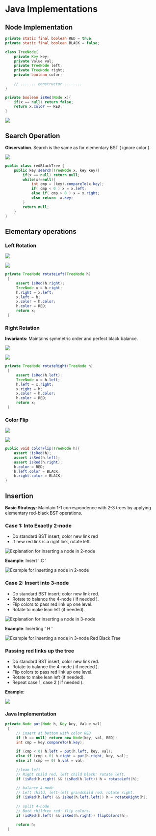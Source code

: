 # Java Implementations

## Node Implementation

```java
private static final boolean RED = true;
private static final boolean BLACK = false;

class TreeNode{
    private Key key;
    private Value val;
    private TreeNode left;
    private TreeNode right;
    private boolean color;
    
    // ....... constructor ........
}

private boolean isRed(Node x){
    if(x == null) return false;
    return x.color == RED;
}
```

![](../.gitbook/assets/image%20%2873%29.png)

## Search Operation

**Observation**. Search is the same as for elementary BST \( ignore color \).

![](../.gitbook/assets/image%20%2835%29.png)

```java
public class redBlackTree {
    public key search(TreeNode x, key key){
        if(x == null) return null;
        while(x!=null){
            int cmp = (key).compareTo(x.key);
            if( cmp < 0 ) x = x.left;
            else if( cmp > 0 ) x = x.right;
            else return  x.key;
        }
        return null;
    }
}
```

## Elementary operations

### Left Rotation

![](../.gitbook/assets/image%20%2877%29.png)

![](../.gitbook/assets/image%20%2851%29.png)

```java
private TreeNode rotateLeft(TreeNode h)
 {
     assert isRed(h.right);
     TreeNode x = h.right;
     h.right = x.left;
     x.left = h;
     x.color = h.color;
     h.color = RED;
     return x;
 }
```

### Right Rotation

**Invariants:** Maintains symmetric order and perfect black balance.

![](../.gitbook/assets/image%20%2879%29.png)

![](../.gitbook/assets/image%20%2854%29.png)

```java
private TreeNode rotateRight(TreeNode h)
 {
     assert isRed(h.left);
     TreeNode x = h.left;
     h.left = x.right;
     x.right = h;
     x.color = h.color;
     h.color = RED;
     return x;
 }
```

### Color Flip

![](../.gitbook/assets/image%20%2876%29.png)

![](../.gitbook/assets/image%20%2856%29.png)

```java
public void colorFlip(TreeNode h){
    assert !isRed(h);
    assert isRed(h.left);
    assert isRed(h.right);
    h.color = RED;
    h.left.color = BLACK;
    h.right.color = BLACK;
}
```

## Insertion

**Basic Strategy:** Maintain 1-1 correspondence with 2-3 trees by applying elementary red-black BST operations.

### Case 1: Into Exactly 2-node

* Do standard BST insert; color new link red
* If new red link is a right link, rotate left.

![Explanation for inserting a node in 2-node](../.gitbook/assets/image%20%2838%29.png)

**Example**: Insert ' C ' 

![Example for inserting a node in 2-node](../.gitbook/assets/image%20%2846%29.png)

### Case 2: Insert into 3-node

* Do standard BST insert; color new link red.
* Rotate to balance the 4-node \( if needed \).
* Flip colors to pass red link up one level.
* Rotate to make lean left \(if needed\).

![Explanation for inserting a node in 3-node](../.gitbook/assets/image%20%2863%29.png)

**Example**: Inserting ' H '

![Example for inserting a node in 3-node Red Black Tree](../.gitbook/assets/image%20%2855%29.png)

### Passing red links up the tree

* Do standard BST insert; color new link red.
* Rotate to balance the 4-node \( if needed \).
* Flip colors to pass red link up one level.
* Rotate to make lean left \(if needed\).
* Repeat case 1, case 2 \( if needed \).

**Example:**

![](../.gitbook/assets/image%20%2836%29.png)

### Java Implementation

```java
private Node put(Node h, Key key, Value val)
 {
     // insert at bottom with color RED
     if (h == null) return new Node(key, val, RED);
     int cmp = key.compareTo(h.key);
     
     if (cmp < 0) h.left = put(h.left, key, val);
     else if (cmp > 0) h.right = put(h.right, key, val);
     else if (cmp == 0) h.val = val;
     
     //lean left
     // Right child red, left child black: rotate left.
     if (isRed(h.right) && !isRed(h.left)) h = rotateLeft(h);
     
     // balance 4-node
     // Left child, left-left grandchild red: rotate right.
     if (isRed(h.left) && isRed(h.left.left)) h = rotateRight(h);
     
     // split 4-node
     // Both children red: flip colors.
     if (isRed(h.left) && isRed(h.right)) flipColors(h);
    
     return h;
 }
```

